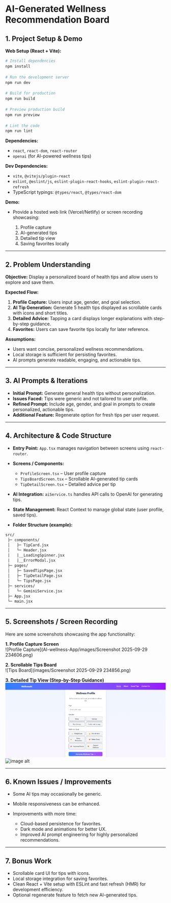 # AI-Generated Wellness Recommendation Board

## 1. Project Setup & Demo

**Web Setup (React + Vite):**

```bash
# Install dependencies
npm install

# Run the development server
npm run dev

# Build for production
npm run build

# Preview production build
npm run preview

# Lint the code
npm run lint
```

**Dependencies:**

* `react`, `react-dom`, `react-router`
* `openai` (for AI-powered wellness tips)

**Dev Dependencies:**

* `vite`, `@vitejs/plugin-react`
* `eslint`, `@eslint/js`, `eslint-plugin-react-hooks`, `eslint-plugin-react-refresh`
* TypeScript typings: `@types/react`, `@types/react-dom`

**Demo:**

* Provide a hosted web link (Vercel/Netlify) or screen recording showcasing:

  1. Profile capture
  2. AI-generated tips
  3. Detailed tip view
  4. Saving favorites locally

---

## 2. Problem Understanding

**Objective:**
Display a personalized board of health tips and allow users to explore and save them.

**Expected Flow:**

1. **Profile Capture:** Users input age, gender, and goal selection.
2. **AI Tip Generation:** Generate 5 health tips displayed as scrollable cards with icons and short titles.
3. **Detailed Advice:** Tapping a card displays longer explanations with step-by-step guidance.
4. **Favorites:** Users can save favorite tips locally for later reference.

**Assumptions:**

* Users want concise, personalized wellness recommendations.
* Local storage is sufficient for persisting favorites.
* AI prompts generate readable, engaging, and actionable tips.

---

## 3. AI Prompts & Iterations

* **Initial Prompt:** Generate general health tips without personalization.
* **Issues Faced:** Tips were generic and not tailored to user profile.
* **Refined Prompt:** Include age, gender, and goal in prompts to create personalized, actionable tips.
* **Additional Feature:** Regenerate option for fresh tips per user request.

---

## 4. Architecture & Code Structure

* **Entry Point:** `App.tsx` manages navigation between screens using `react-router`.
* **Screens / Components:**

  * `ProfileScreen.tsx` – User profile capture
  * `TipsBoardScreen.tsx` – Scrollable AI-generated tip cards
  * `TipDetailScreen.tsx` – Detailed advice per tip
* **AI Integration:** `aiService.ts` handles API calls to OpenAI for generating tips.
* **State Management:** React Context to manage global state (user profile, saved tips).
* **Folder Structure (example):**

```
src/
 ├─ components/
 │   ├─ TipCard.jsx
 │   └─ Header.jsx
 |   |__LoadingSpinner.jsx
 |   |__ErrorModal.jsx
 ├─ pages/
 │   ├─ SavedTipsPage.jsx
 │   ├─ TipDetailPage.jsx
 │   └─ TipsPage.jsx
 ├─ services/
 │   └─ GeminiService.jsx
 ├─ App.jsx
 └─ main.jsx
```

---

## 5. Screenshots / Screen Recording

Here are some screenshots showcasing the app functionality:

**1. Profile Capture Screen**  
![Profile Capture](AI-wellness-App/images/Screenshot 2025-09-29 234606.png)

**2. Scrollable Tips Board**  
![Tips Board](images/Screenshot 2025-09-29 234856.png)

**3. Detailed Tip View (Step-by-Step Guidance)**  
![image alt](https://github.com/Codelovee/plum-assignment--/blob/4eb4205ae8c9313234f450b13c75c8f7f9f20462/images/Screenshot%202025-09-29%20234606.png) 
![image alt]()



---

## 6. Known Issues / Improvements

* Some AI tips may occasionally be generic.
* Mobile responsiveness can be enhanced.
* Improvements with more time:

  * Cloud-based persistence for favorites.
  * Dark mode and animations for better UX.
  * Improved AI prompt engineering for highly personalized recommendations.

---

## 7. Bonus Work

* Scrollable card UI for tips with icons.
* Local storage integration for saving favorites.
* Clean React + Vite setup with ESLint and fast refresh (HMR) for development efficiency.
* Optional regenerate feature to fetch new AI-generated tips.
